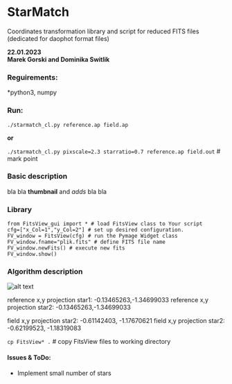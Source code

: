 # StarMatch
Coordinates transformation library and script for reduced FITS files (dedicated for daophot format files)

**22.01.2023**  
**Marek Gorski and Dominika Switlik** 

### Reguirements:
*python3, numpy 


### Run:

```console
./starmatch_cl.py reference.ap field.ap 
```
**or**  

```./starmatch_cl.py pixscale=2.3 starratio=0.7 reference.ap field.out```  #  mark point  

### Basic description 

bla bla **thumbnail** and *adds* bla bla


### Library

```
from FitsView_gui import * # load FitsView class to Your script 
cfg=["x_Col=1","y_Col=2"] # set up desired configuration. 
FV_window = FitsView(cfg) # run the Pymage Widget class 
FV_window.fname="plik.fits" # define FITS file name 
FV_window.newFits() # execute new fits 
FV_window.show() 
```


### Algorithm description


![alt text](./Pictures/A1.png "window")

reference x,y projection star1: -0.13465263,-1.34699033
reference x,y projection star2: -0.13465263,-1.34699033

field x,y projection star2: -0.61142403, -1.17670621
field x,y projection star2: -0.62199523,  -1.18319083


`cp FitsView* .` # copy FitsView files to working directory 




#### Issues & ToDo:

*  Implement small number of stars
